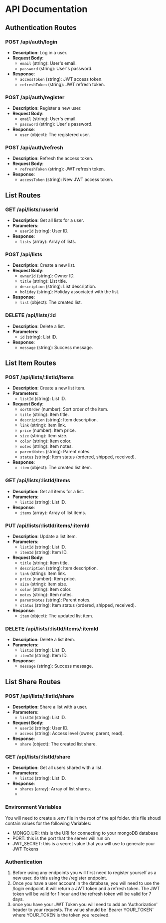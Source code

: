 # API Documentation

## Authentication Routes

### POST /api/auth/login
- **Description**: Log in a user.
- **Request Body**:
  - `email` (string): User's email.
  - `password` (string): User's password.
- **Response**:
  - `accessToken` (string): JWT access token.
  - `refreshToken` (string): JWT refresh token.

### POST /api/auth/register
- **Description**: Register a new user.
- **Request Body**:
  - `email` (string): User's email.
  - `password` (string): User's password.
- **Response**:
  - `user` (object): The registered user.

### POST /api/auth/refresh
- **Description**: Refresh the access token.
- **Request Body**:
  - `refreshToken` (string): JWT refresh token.
- **Response**:
  - `accessToken` (string): New JWT access token.

## List Routes

### GET /api/lists/:userId
- **Description**: Get all lists for a user.
- **Parameters**:
  - `userId` (string): User ID.
- **Response**:
  - `lists` (array): Array of lists.

### POST /api/lists
- **Description**: Create a new list.
- **Request Body**:
  - `ownerId` (string): Owner ID.
  - `title` (string): List title.
  - `description` (string): List description.
  - `holiday` (string): Holiday associated with the list.
- **Response**:
  - `list` (object): The created list.

### DELETE /api/lists/:id
- **Description**: Delete a list.
- **Parameters**:
  - `id` (string): List ID.
- **Response**:
  - `message` (string): Success message.

## List Item Routes

### POST /api/lists/:listId/items
- **Description**: Create a new list item.
- **Parameters**:
  - `listId` (string): List ID.
- **Request Body**:
  - `sortOrder` (number): Sort order of the item.
  - `title` (string): Item title.
  - `description` (string): Item description.
  - `link` (string): Item link.
  - `price` (number): Item price.
  - `size` (string): Item size.
  - `color` (string): Item color.
  - `notes` (string): Item notes.
  - `parentNotes` (string): Parent notes.
  - `status` (string): Item status (ordered, shipped, received).
- **Response**:
  - `item` (object): The created list item.

### GET /api/lists/:listId/items
- **Description**: Get all items for a list.
- **Parameters**:
  - `listId` (string): List ID.
- **Response**:
  - `items` (array): Array of list items.

### PUT /api/lists/:listId/items/:itemId
- **Description**: Update a list item.
- **Parameters**:
  - `listId` (string): List ID.
  - `itemId` (string): Item ID.
- **Request Body**:
  - `title` (string): Item title.
  - `description` (string): Item description.
  - `link` (string): Item link.
  - `price` (number): Item price.
  - `size` (string): Item size.
  - `color` (string): Item color.
  - `notes` (string): Item notes.
  - `parentNotes` (string): Parent notes.
  - `status` (string): Item status (ordered, shipped, received).
- **Response**:
  - `item` (object): The updated list item.

### DELETE /api/lists/:listId/items/:itemId
- **Description**: Delete a list item.
- **Parameters**:
  - `listId` (string): List ID.
  - `itemId` (string): Item ID.
- **Response**:
  - `message` (string): Success message.

## List Share Routes

### POST /api/lists/:listId/share
- **Description**: Share a list with a user.
- **Parameters**:
  - `listId` (string): List ID.
- **Request Body**:
  - `userId` (string): User ID.
  - `access` (string): Access level (owner, parent, read).
- **Response**:
  - `share` (object): The created list share.

### GET /api/lists/:listId/share
- **Description**: Get all users shared with a list.
- **Parameters**:
  - `listId` (string): List ID.
- **Response**:
  - `shares` (array): Array of list shares.
  - 

### **Environment Variables**
You will need to create a .env file in the root of the api folder.  this file shoudl contain values for the following Variables:
- MONGO_URI: this is the URI for connecting to your mongoDB database
- PORT: this is the port that the server will run on
- JWT_SECRET: this is a secret value that you will use to generate your JWT Tokens

### **Authentication**
1. Before using any endpoints you will first need to register yourself as a new user.  do this using the /register endpoint.
1. Once you have a user account in the database, you will need to use the /login endpoint.  it will return a JWT token and a refresh token.   The JWT token will be valid for 1 hour and the refresh token will be valid for 7 days.
1. once you have your JWT Token you will need to add an 'Authorization' header to your requests.  The value should be 'Bearer YOUR_TOKEN' where YOUR_TOKEN is the token you received.